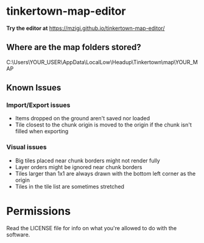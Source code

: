 # tinkertown-map-editor
 
**Try the editor at**
https://mzigi.github.io/tinkertown-map-editor/

## Where are the map folders stored?

C:\Users\YOUR_USER\AppData\LocalLow\Headup\Tinkertown\map\YOUR_MAP

## Known Issues

### Import/Export issues
- Items dropped on the ground aren't saved nor loaded
- Tile closest to the chunk origin is moved to the origin if the chunk isn't filled when exporting

### Visual issues
- Big tiles placed near chunk borders might not render fully
- Layer orders might be ignored near chunk borders
- Tiles larger than 1x1 are always drawn with the bottom left corner as the origin
- Tiles in the tile list are sometimes stretched

# Permissions

Read the LICENSE file for info on what you're allowed to do with the software.
